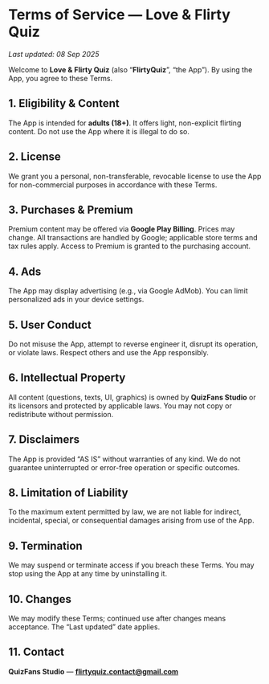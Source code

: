 # Terms of Service — Love & Flirty Quiz
_Last updated: 08 Sep 2025_

Welcome to **Love & Flirty Quiz** (also “**FlirtyQuiz**”, “the App”). By using the App, you agree to these Terms.

## 1. Eligibility & Content
The App is intended for **adults (18+)**. It offers light, non-explicit flirting content. Do not use the App where it is illegal to do so.

## 2. License
We grant you a personal, non-transferable, revocable license to use the App for non-commercial purposes in accordance with these Terms.

## 3. Purchases & Premium
Premium content may be offered via **Google Play Billing**. Prices may change. All transactions are handled by Google; applicable store terms and tax rules apply. Access to Premium is granted to the purchasing account.

## 4. Ads
The App may display advertising (e.g., via Google AdMob). You can limit personalized ads in your device settings.

## 5. User Conduct
Do not misuse the App, attempt to reverse engineer it, disrupt its operation, or violate laws. Respect others and use the App responsibly.

## 6. Intellectual Property
All content (questions, texts, UI, graphics) is owned by **QuizFans Studio** or its licensors and protected by applicable laws. You may not copy or redistribute without permission.

## 7. Disclaimers
The App is provided “AS IS” without warranties of any kind. We do not guarantee uninterrupted or error-free operation or specific outcomes.

## 8. Limitation of Liability
To the maximum extent permitted by law, we are not liable for indirect, incidental, special, or consequential damages arising from use of the App.

## 9. Termination
We may suspend or terminate access if you breach these Terms. You may stop using the App at any time by uninstalling it.

## 10. Changes
We may modify these Terms; continued use after changes means acceptance. The “Last updated” date applies.

## 11. Contact
**QuizFans Studio** — **flirtyquiz.contact@gmail.com**
